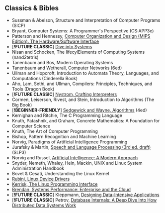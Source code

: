 ## Classics & Bibles

- Sussman & Abelson, Structure and Interpretation of Computer Programs (SICP)
- Bryant, Computer Systems: A Programmer's Perspective (CS:APP3e)
- Patterson and Hennessy, [Computer Organization and Design (MIPS Edition). The Hardware/Software Interface](https://shop.elsevier.com/books/computer-organization-and-design-mips-edition/patterson/978-0-12-407726-3#full-description)
- [**!FUTURE CLASSIC**] [Dive into Systems](https://diveintosystems.org/singlepage/)
- Nisan and Schocken, The lifecylElements of Computing Systems (nand2tetris)
- Tanenbaum and Bos, Modern Operating Systems
- Tanenbaum and Wetherall, Computer Networks (6ed)
- Ullman and Hopcroft, Introduction to Automata Theory, Languages, and Computations (Cinderella Book)
- Aho, Lam, Sethi, and Ullman, Compilers: Principles, Techniques, and Tools (Dragon Book)
- [**!FUTURE CLASSIC**] [Nystrom, Crafting Interpreters](https://craftinginterpreters.com/)
- Cormen, Leiserson, Rivest, and Stein, Introduction to Algorithms (The Big Book)
- [**!BEGINNER-FRIENDLY**] [Sedgewick and Wayne, Algorithms](https://algs4.cs.princeton.edu/home/) (4ed)
- Kernighan and Ritchie, The C Programming Language
- Knuth, Patashnik, and Graham, Concrete Mathematics: A Foundation for Computer Science
- Knuth, The Art of Computer Programming
- Bishop, Pattern Recognition and Machine Learning
- Norvig, Paradigms of Artificial Intelligence Programming
- Jurafsky & Martin, [Speech and Language Processing (3rd ed. draft)](https://web.stanford.edu/~jurafsky/slp3/) (SLP3)
- Norvig and Russel, [Artificial Intelligence: A Modern Approach](https://aima.cs.berkeley.edu/)
- Snyder, Nemeth, Whaley, Hein, Mackin, UNIX and Linux System Administration Handbook
- Bovet & Cesati, Understanding the Linux Kernel
- [Rubini, Linux Device Drivers](https://lwn.net/Kernel/LDD3/)
- [Kerrisk, The Linux Programming Interface](https://man7.org/tlpi/)
- [Brendan, Systems Performance: Enterprise and the Cloud](https://www.brendangregg.com/systems-performance-2nd-edition-book.html)
- [**!FUTURE CLASSIC**] Kleppmann, [Designing Data-Intensive Applications](https://www.oreilly.com/library/view/designing-data-intensive-applications/9781491903063/)
- [**!FUTURE CLASSIC**] Petrov, [Database Internals: A Deep Dive Into How Distributed Data Systems Work](https://www.databass.dev/)
